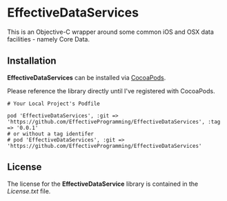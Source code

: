 # EffectiveDataServices

This is an Objective-C wrapper around some common iOS and OSX data facilities - namely Core Data.

## Installation

**EffectiveDataServices** can be installed via [CocoaPods](http://cocoapods.org/).

Please reference the library directly until I've registered with CocoaPods.

```
# Your Local Project's Podfile

pod 'EffectiveDataServices', :git => 'https://github.com/EffectiveProgramming/EffectiveDataServices', :tag => '0.0.1'
# or without a tag identifer
# pod 'EffectiveDataServices', :git => 'https://github.com/EffectiveProgramming/EffectiveDataServices'
```

## License

The license for the **EffectiveDataService** library is contained in the _License.txt_ file.

